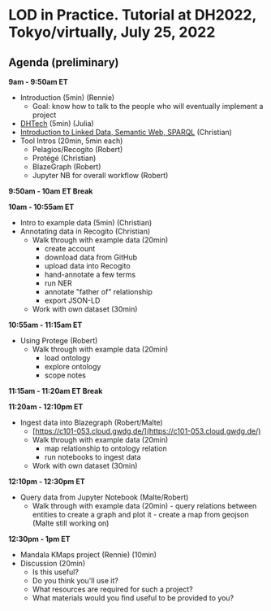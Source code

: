 # LOD in Practice. Tutorial at DH2022, Tokyo/virtually, July 25, 2022

## Agenda (preliminary)

**9am - 9:50am ET**
- Introduction (5min) (Rennie)
    - Goal: know how to talk to the people who will eventually implement a project
- [DHTech](https://docs.google.com/presentation/d/1cx0nP1AWhiLEzeIRNGXUFt40RxZE1kc6WlnZ7dvwvJg/edit?usp=sharing) (5min) (Julia)
- [Introduction to Linked Data, Semantic Web, SPARQL](lod.pdf) (Christian)
- Tool Intros (20min, 5min each)
    - Pelagios/Recogito (Robert)
    - Protégé (Christian)
    - BlazeGraph (Robert)
    - Jupyter NB for overall workflow (Robert)

**9:50am - 10am ET Break**

**10am - 10:55am ET**
- Intro to example data (5min) (Christian)
- Annotating data in Recogito (Christian)
     - Walk through with example data (20min)
         - create account
         - download data from GitHub
         - upload data into Recogito
         - hand-annotate a few terms
         - run NER
         - annotate "father of" relationship
         - export JSON-LD
     - Work with own dataset (30min)

**10:55am - 11:15am ET**
-  Using Protege (Robert)
    - Walk through with example data (20min)
         - load ontology
         - explore ontology
         - scope notes

**11:15am - 11:20am ET Break**

**11:20am - 12:10pm ET**
-  Ingest data into Blazegraph (Robert/Malte)
    - [https://c101-053.cloud.gwdg.de/](https://c101-053.cloud.gwdg.de/)
    - Walk through with example data (20min)
         - map relationship to ontology relation
         - run notebooks to ingest data
    - Work with own dataset (30min)

**12:10pm - 12:30pm ET**
- Query data from Jupyter Notebook (Malte/Robert)
    - Walk through with example data (20min)
          - query relations between entities to create a graph and plot it
          - create a map from geojson (Malte still working on)

**12:30pm - 1pm ET**
- Mandala KMaps project (Rennie) (10min) 
- Discussion (20min)
    - Is this useful?
    - Do you think you'll use it?
    - What resources are required for such a project?
    - What materials would you find useful to be provided to you?
